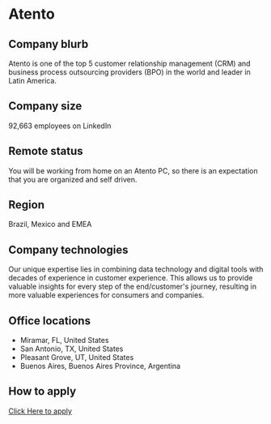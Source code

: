 #  Atento  

##  Company blurb
Atento is one of the top 5 customer relationship management (CRM) and business process outsourcing providers (BPO) in the world and leader in Latin America.

  

##  Company size
92,663 employees on LinkedIn

  

##  Remote status
You will be working from home on an Atento PC, so there is an expectation that you are organized and self driven.

  

##  Region
Brazil, Mexico and EMEA

  

##  Company technologies  
Our unique expertise lies in combining data technology and digital tools with decades of experience in customer experience. This allows us to provide valuable insights for every step of the end/customer's journey, resulting in more valuable experiences for consumers and companies.
  

##  Office locations
 - Miramar, FL, United States
 - San Antonio, TX, United States
 - Pleasant Grove, UT, United States
 - Buenos Aires, Buenos Aires Province, Argentina

  

##  How to apply
[Click Here to apply](https://atento.gupy.io/)
